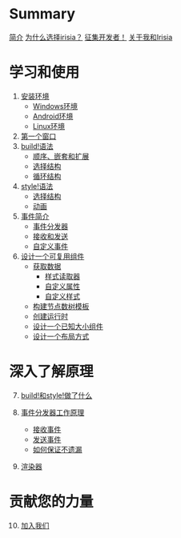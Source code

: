 # Summary

[简介](index.md)
[为什么选择irisia？](why_irisia_gui.md)
[征集开发者！](contributing.md)
[关于我和Irisia](irisia_and_me.md)

# 学习和使用

1. [安装环境](get_started/installation.md)
    - [Windows环境](get_started/on_windows.md)
    - [Android环境]()
    - [Linux环境]()
2. [第一个窗口](get_started/first_window.md)
3. [build!语法](build_syntax/index.md)
    - [顺序、嵌套和扩展](build_syntax/seq_nest_and_cmd.md)
    - [选择结构](build_syntax/case_structure.md)
    - [循环结构](build_syntax/repetitive_structure.md)
4. [style!语法](style_syntax/index.md)
    - [选择结构]()
    - [动画](style_syntax/animation.md)
5. [事件简介]()
    - [事件分发器]()
    - [接收和发送]()
    - [自定义事件]()
6. [设计一个可复用组件]()
    - [获取数据]()
        - [样式读取器]()
        - [自定义属性]()
        - [自定义样式]()
    - [构建节点数树模板]()
    - [创建运行时]()
    - [设计一个已知大小组件]()
    - [设计一个布局方式]()

# 深入了解原理

7. [build!和style!做了什么]()

8. [事件分发器工作原理]()
    - [接收事件]()
    - [发送事件]()
    - [如何保证不遗漏]()

9. [渲染器]()

# 贡献您的力量

10. [加入我们]()